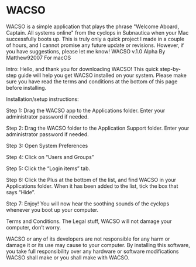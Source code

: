# WACSO
WACSO is a simple application that plays the phrase "Welcome Aboard, Captain. All systems online"  from the cyclops in Subnautica when your Mac successfully boots up.   This is truly only a quick project I made in a couple of hours, and I cannot promise any future update or revisions. However, if you have suggestions, please let me know!
WACSO v.1.0 Alpha
By Matthew92007
For macOS

Intro: Hello, and thank you for downloading WACSO! This quick step-by-step guide will help you get WACSO installed on your system. Please make sure you have read the terms and conditions at the bottom of this page before installing.

Installation/setup instructions:

Step 1: Drag the WACSO app to the Applications folder. Enter your administrator password if needed.

Step 2: Drag the WACSO folder to the Application Support folder. Enter your administrator password if needed. 

Step 3: Open System Preferences

Step 4: Click on “Users and Groups”

Step 5: Click the “Login items” tab.

Step 6: Click the Plus at the bottom of the list, and find WACSO in your Applications folder. When it has been added to the list, tick the box that says “Hide”.

Step 7: Enjoy! You will now hear the soothing sounds of the cyclops whenever you boot up your computer.


Terms and Conditions. The Legal stuff, WACSO will not damage your computer, don’t worry. 

WACSO or any of its developers are not responsible for any harm or damage it or its use may cause to your computer. By installing this software, you take full responsibility over any hardware or software modifications WACSO shall make or you shall make with WACSO.
